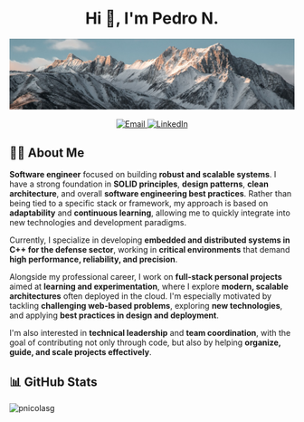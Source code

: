 <h1 align="center">Hi 👋, I'm Pedro N.</h1>

![Banner Image](images/Banner.jpeg)

<p align="center">
<a href="mailto:pedronicolas62@gmail.com">
    <img src="https://img.shields.io/badge/email-D14836.svg?style=for-the-badge&logo=gmail&logoColor=white" alt="Email"/>
  </a>
  <a href="https://www.linkedin.com/in/peedronicolas/">
    <img src="https://img.shields.io/badge/linkedin-0077B5.svg?style=for-the-badge&logo=linkedin&logoColor=white" alt="LinkedIn"/>
  </a>
</p>

## 👨‍💻 About Me

**Software engineer** focused on building **robust and scalable systems**. I have a strong foundation in **SOLID principles**, **design patterns**, **clean architecture**, and overall **software engineering best practices**. Rather than being tied to a specific stack or framework, my approach is based on **adaptability** and **continuous learning**, allowing me to quickly integrate into new technologies and development paradigms.

Currently, I specialize in developing **embedded and distributed systems in C++ for the defense sector**, working in **critical environments** that demand **high performance, reliability, and precision**.

Alongside my professional career, I work on **full-stack personal projects** aimed at **learning and experimentation**, where I explore **modern, scalable architectures** often deployed in the cloud. I'm especially motivated by tackling **challenging web-based problems**, exploring **new technologies**, and applying **best practices in design and deployment**.

I'm also interested in **technical leadership** and **team coordination**, with the goal of contributing not only through code, but also by helping **organize, guide, and scale projects effectively**.

## 📊 GitHub Stats

<img src="https://github-readme-stats.vercel.app/api/top-langs?username=pnicolasg&show_icons=true&locale=en&layout=compact&title_color=007bff&text_color=e7e7e7&icon_color=007bff&bg_color=171c28" alt="pnicolasg" />
